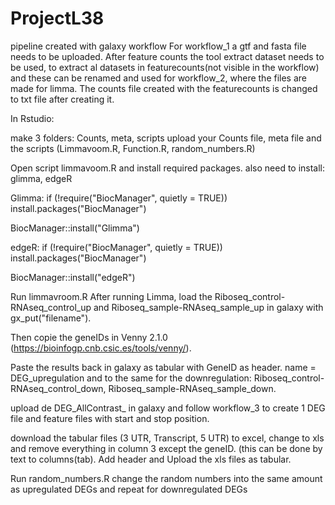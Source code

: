 # ProjectL38

pipeline created with galaxy workflow
For workflow_1 a gtf and fasta file needs to be uploaded. 
After feature counts the tool extract dataset needs to be used, to extract al datasets in featurecounts(not visible in the workflow) and these can be renamed and used for workflow_2, where the files are made for limma. 
The counts file created with the featurecounts is changed to txt file after creating it. 

In Rstudio: 

make 3 folders: Counts, meta, scripts
upload your Counts file, meta file and the scripts (Limmavoom.R, Function.R, random_numbers.R)

Open script limmavoom.R and install required packages. 
also need to install: glimma, edgeR

Glimma:
if (!require("BiocManager", quietly = TRUE))
    install.packages("BiocManager")

BiocManager::install("Glimma")

edgeR:
if (!require("BiocManager", quietly = TRUE))
    install.packages("BiocManager")

BiocManager::install("edgeR")

Run limmavroom.R
After running Limma, load the Riboseq_control-RNAseq_control_up and Riboseq_sample-RNAseq_sample_up in galaxy with gx_put("filename").

Then copie the geneIDs in Venny 2.1.0 (https://bioinfogp.cnb.csic.es/tools/venny/).

Paste the results back in galaxy as tabular with GeneID as header. name = DEG_upregulation
and to the same for the downregulation: Riboseq_control-RNAseq_control_down, Riboseq_sample-RNAseq_sample_down. 

upload de DEG_AllContrast_ in galaxy and follow workflow_3 to create 1 DEG file and feature files with start and stop position. 

download the tabular files (3 UTR, Transcript, 5 UTR) to excel, change to xls and remove everything in column 3 except the geneID. (this can be done by text to columns(tab). Add header and Upload the xls files as tabular. 


Run random_numbers.R 
change the random numbers into the same amount as upregulated DEGs and repeat for downregulated DEGs


